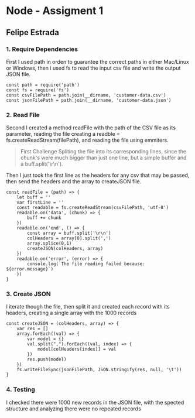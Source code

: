# Node - Assigment 1
## Felipe Estrada

### 1. Require Dependencies

First I used path in orden to guarantee the correct paths in either Mac/Linux or Windows, then i used fs to read the input csv file and write the output JSON file.

```
const path = require('path')
const fs = require('fs')
const csvFilePath = path.join(__dirname, 'customer-data.csv')
const jsonFilePath = path.join(__dirname, 'customer-data.json')
```

### 2. Read File

Second I created a method readFile with the path of the CSV file as its parameter, reading the file creating a readble = fs.createReadStream(filePath), and reading the file using emmiters.

> First Challenge
Spliting the file into its corresponding lines, since the chunk's were much bigger than just one line, but a simple buffer and a buff.split('\r\n').

Then I just took the first line as the headers for any csv that may be passed, then send the headers and the array to createJSON file.

```
const readFile = (path) => {
    let buff = ''
    var firstLine = ''
    const readable = fs.createReadStream(csvFilePath, 'utf-8')
    readable.on('data', (chunk) => {
        buff += chunk 
    })
    readable.on('end', () => {
        const array = buff.split('\r\n')
        colHeaders = array[0].split(',')
        array.splice(0,1)
        createJSON(colHeaders, array)
    })
    readable.on('error', (error) => {
        console.log(`The file reading failed because: ${error.message}`)
    })
}
```

### 3. Create JSON 

I iterate though the file, then split it and created each record with its headers, creating a single array with the 1000 records

```
const createJSON = (colHeaders, array) => {
    var res = []
    array.forEach((val) => {
        var model = {}
        val.split(",").forEach((val, index) => {
            model[colHeaders[index]] = val
        })
        res.push(model)
    })
    fs.writeFileSync(jsonFilePath, JSON.stringify(res, null, '\t'))
}
```

### 4. Testing

I checked there were 1000 new records in the JSON file, with the spected structure and analyzing there were no repeated records